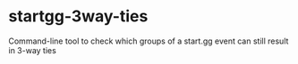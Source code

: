 # startgg-3way-ties
Command-line tool to check which groups of a start.gg event can still result in 3-way ties

